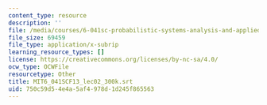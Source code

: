 ```yaml
---
content_type: resource
description: ''
file: /media/courses/6-041sc-probabilistic-systems-analysis-and-applied-probability-fall-2013/750c59d54e4a5af4978d1d245f865563_MIT6_041SCF13_lec02_300k.vtt
file_size: 69459
file_type: application/x-subrip
learning_resource_types: []
license: https://creativecommons.org/licenses/by-nc-sa/4.0/
ocw_type: OCWFile
resourcetype: Other
title: MIT6_041SCF13_lec02_300k.srt
uid: 750c59d5-4e4a-5af4-978d-1d245f865563
---
```

